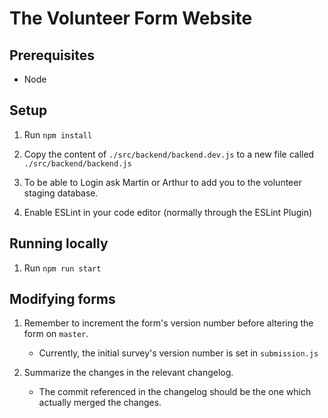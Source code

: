 # The Volunteer Form Website

## Prerequisites

- Node

## Setup

1. Run `npm install`

2. Copy the content of `./src/backend/backend.dev.js` to a new file called `./src/backend/backend.js`

3. To be able to Login ask Martin or Arthur to add you to the volunteer staging database.

4. Enable ESLint in your code editor (normally through the ESLint Plugin)

## Running locally

1. Run `npm run start`

## Modifying forms

1. Remember to increment the form's version number before altering the form on `master`.
    * Currently, the initial survey's version number is set in `submission.js`

2. Summarize the changes in the relevant changelog.
    * The commit referenced in the changelog should be the one which actually merged the changes.